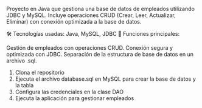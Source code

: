 Proyecto en Java que gestiona una base de datos de empleados utilizando JDBC y MySQL.
Incluye operaciones CRUD (Crear, Leer, Actualizar, Eliminar) con conexión optimizada a la base de datos.

🛠 Tecnologías usadas: Java, MySQL, JDBC
📌 Funciones principales:

Gestión de empleados con operaciones CRUD.
Conexión segura y optimizada con JDBC.
Separación de la estructura de base de datos en un archivo .sql.

1. Clona el repositorio
2. Ejecuta el archivo database.sql en MySQL para crear la base de datos y la tabla
3. Configura las credenciales en la clase DAO
4. Ejecuta la aplicación para gestionar empleados
